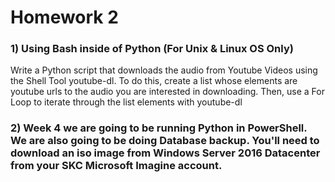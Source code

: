  <h1>Homework 2</h1>


<h3>1) Using Bash inside of Python (For Unix & Linux OS Only)</h3>
<p>
	Write a Python script that downloads the audio from Youtube Videos using the Shell Tool youtube-dl.  To do this, create a list whose elements are youtube urls to the audio you are interested in downloading.  Then, use a For Loop to iterate through the list elements with youtube-dl  
</p>

<h3>2) Week 4 we are going to be running Python in PowerShell.  We are also going to be doing Database backup. You'll need to download an iso image from Windows Server 2016 Datacenter from your SKC Microsoft Imagine account.</h3>



